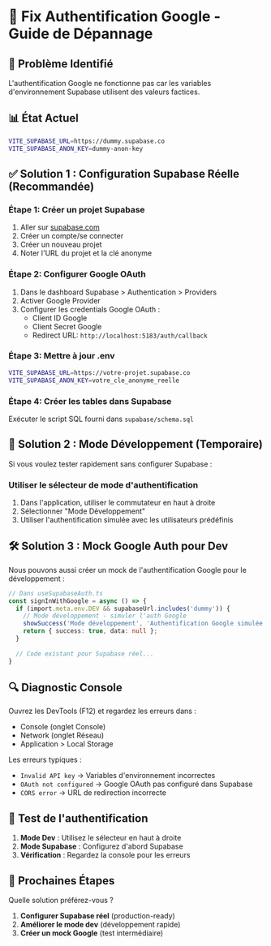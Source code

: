 # 🔧 Fix Authentification Google - Guide de Dépannage

## 🚨 **Problème Identifié**
L'authentification Google ne fonctionne pas car les variables d'environnement Supabase utilisent des valeurs factices.

## 📊 **État Actuel**
```bash
VITE_SUPABASE_URL=https://dummy.supabase.co
VITE_SUPABASE_ANON_KEY=dummy-anon-key
```

## ✅ **Solution 1 : Configuration Supabase Réelle** (Recommandée)

### Étape 1: Créer un projet Supabase
1. Aller sur [supabase.com](https://supabase.com)
2. Créer un compte/se connecter
3. Créer un nouveau projet
4. Noter l'URL du projet et la clé anonyme

### Étape 2: Configurer Google OAuth
1. Dans le dashboard Supabase > Authentication > Providers
2. Activer Google Provider
3. Configurer les credentials Google OAuth :
   - Client ID Google
   - Client Secret Google
   - Redirect URL: `http://localhost:5183/auth/callback`

### Étape 3: Mettre à jour .env
```bash
VITE_SUPABASE_URL=https://votre-projet.supabase.co
VITE_SUPABASE_ANON_KEY=votre_cle_anonyme_reelle
```

### Étape 4: Créer les tables dans Supabase
Exécuter le script SQL fourni dans `supabase/schema.sql`

## 🔄 **Solution 2 : Mode Développement** (Temporaire)

Si vous voulez tester rapidement sans configurer Supabase :

### Utiliser le sélecteur de mode d'authentification
1. Dans l'application, utiliser le commutateur en haut à droite
2. Sélectionner "Mode Développement"
3. Utiliser l'authentification simulée avec les utilisateurs prédéfinis

## 🛠️ **Solution 3 : Mock Google Auth pour Dev**

Nous pouvons aussi créer un mock de l'authentification Google pour le développement :

```typescript
// Dans useSupabaseAuth.ts
const signInWithGoogle = async () => {
  if (import.meta.env.DEV && supabaseUrl.includes('dummy')) {
    // Mode développement - simuler l'auth Google
    showSuccess('Mode développement', 'Authentification Google simulée');
    return { success: true, data: null };
  }
  
  // Code existant pour Supabase réel...
}
```

## 🔍 **Diagnostic Console**

Ouvrez les DevTools (F12) et regardez les erreurs dans :
- Console (onglet Console)
- Network (onglet Réseau)
- Application > Local Storage

Les erreurs typiques :
- `Invalid API key` → Variables d'environnement incorrectes
- `OAuth not configured` → Google OAuth pas configuré dans Supabase
- `CORS error` → URL de redirection incorrecte

## 📱 **Test de l'authentification**

1. **Mode Dev** : Utilisez le sélecteur en haut à droite
2. **Mode Supabase** : Configurez d'abord Supabase
3. **Vérification** : Regardez la console pour les erreurs

## 🎯 **Prochaines Étapes**

Quelle solution préférez-vous ?
1. **Configurer Supabase réel** (production-ready)
2. **Améliorer le mode dev** (développement rapide)
3. **Créer un mock Google** (test intermédiaire)
